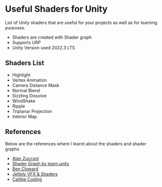 

# Useful Shaders for Unity

List of Unity shaders that are useful for your projects as well as for learning purposes.
- Shaders are created with Shader graph
- Supports URP
- Unity Version used 2022.3 LTS



## Shaders List

- Highlight
- Vertex Animation
- Camera Distance Mask
- Normal Blend
- Sizzling Dissolve
- WindShake
- Ripple
- Triplanar Projection
- Interior Map



## References

Below are the references where I learnt about the shaders and shader graphs

- [Alan Zucconi](https://www.alanzucconi.com/2015/06/10/a-gentle-introduction-to-shaders-in-unity3d/)
- [Shader Graph by learn.unity](https://learn.unity.com/tutorial/august-17-shader-graph#6238bbebedbc2a3716315515)
- [Ben Cloward](https://www.youtube.com/@BenCloward/videos)
- [Jettely VFX & Shaders](https://www.youtube.com/@Jettelly/videos)
- [Catlike Coding](https://catlikecoding.com/unity/tutorials/)



